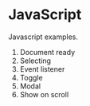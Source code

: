 # JavaScript

Javascript examples.

1. Document ready
2. Selecting
3. Event listener
4. Toggle
5. Modal
6. Show on scroll